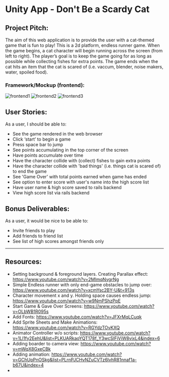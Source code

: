 # Unity App - Don't Be a Scardy Cat

## Project Pitch:
The aim of this web application is to provide the user with a cat-themed game that is fun to play! This is a 2d platform, endless runner game. When the game begins, a cat character will begin running across the screen (from left to right). The player’s goal is to keep the game going for as long as possible while collecting fishes for extra points. The game ends when the cat hits an item that the cat is scared of (i.e. vaccum, blender, noise makers, water, spoiled food). 

### Framework/Mockup (frontend):
![frontend1](https://i.ibb.co/mt2J3ch/Game-View-Mock-up.jpg)
![frontend2](https://i.ibb.co/xf63SKY/Background-1.jpg)
![frontend3](https://i.ibb.co/D8PbrzB/Background-2.jpg)

## User Stories:
As a user, I should be able to:
- See the game rendered in the web browser
- Click ‘start’ to begin a game
- Press space bar to jump
- See points accumulating in the top corner of the screen
- Have points accumulate over time
- Have the character collide with (collect) fishes to gain extra points
- Have the character collide with 'bad things' (i.e. things cat is scared of) to end the game
- See 'Game Over' with total points earned when game has ended
- See option to enter score with user's name into the high score list
- Have user name & high score saved to rails backend
- View high score list via rails backend


## Bonus Deliverables:
As a user, it would be nice to be able to:
- Invite friends to play
- Add friends to friend list
- See list of high scores amongst friends only

-----
## Resources:

- Setting background & foreground layers. Creating Parallax effect:
    https://www.youtube.com/watch?v=2MImqNvgrNg
- Simple Endless runner with only end-game obstacles to jump over:
    https://www.youtube.com/watch?v=xcmYsc2BY-U&t=913s
- Character movement x and y. Holding space causes endless jump:
    https://www.youtube.com/watch?v=w9NmPShzPpE
- Start Game & Gave Over Screens:
    https://www.youtube.com/watch?v=OLbWB1R095s
- Add Fonts:
    https://www.youtube.com/watch?v=JFXrMqLCuqk
- Add Sprite Sheets and Make Animations:
    https://www.youtube.com/watch?v=RGYdzTOvKXQ
- Animator Controller w/o scripts:
    https://www.youtube.com/watch?v=1Ll1fy2EehU&list=PLKUARkaoYQT178f_Y3wcSIFiViW8vixL4&index=6
- Adding boarder to camera view:
    https://www.youtube.com/watch?v=mWqX8GxeCBk
- Adding animation:
    https://www.youtube.com/watch?v=GChUpPnOSkg&list=PLrnPJCHvNZuCVTz6lvhR81nnaf1a-b67U&index=4
- 


